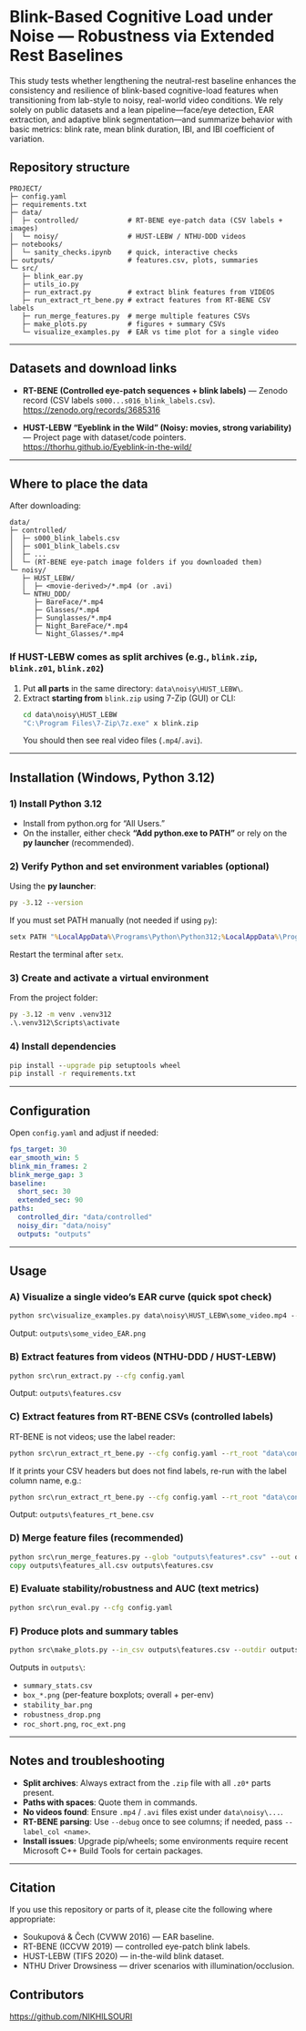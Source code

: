 # Blink-Based Cognitive Load under Noise — Robustness via Extended Rest Baselines

This study tests whether lengthening the neutral-rest baseline enhances the consistency and resilience of blink-based cognitive-load features when transitioning from lab-style to noisy, real-world video conditions. We rely solely on public datasets and a lean pipeline—face/eye detection, EAR extraction, and adaptive blink segmentation—and summarize behavior with basic metrics: blink rate, mean blink duration, IBI, and IBI coefficient of variation.
## Repository structure

```
PROJECT/
├─ config.yaml
├─ requirements.txt
├─ data/
│  ├─ controlled/            # RT-BENE eye-patch data (CSV labels + images)
│  └─ noisy/                 # HUST-LEBW / NTHU-DDD videos
├─ notebooks/
│  └─ sanity_checks.ipynb    # quick, interactive checks
├─ outputs/                  # features.csv, plots, summaries
└─ src/
   ├─ blink_ear.py
   ├─ utils_io.py
   ├─ run_extract.py         # extract blink features from VIDEOS
   ├─ run_extract_rt_bene.py # extract features from RT-BENE CSV labels
   ├─ run_merge_features.py  # merge multiple features CSVs
   ├─ make_plots.py          # figures + summary CSVs
   └─ visualize_examples.py  # EAR vs time plot for a single video
```



---

## Datasets and download links

- **RT-BENE (Controlled eye-patch sequences + blink labels)** — Zenodo record (CSV labels `s000...s016_blink_labels.csv`).  
  https://zenodo.org/records/3685316


- **HUST-LEBW “Eyeblink in the Wild” (Noisy: movies, strong variability)** — Project page with dataset/code pointers.  
  https://thorhu.github.io/Eyeblink-in-the-wild/


---

## Where to place the data

After downloading:

```
data/
├─ controlled/
│  ├─ s000_blink_labels.csv
│  ├─ s001_blink_labels.csv
│  ├─ ...
│  └─ (RT-BENE eye-patch image folders if you downloaded them)
└─ noisy/
   ├─ HUST_LEBW/
   │  ├─ <movie-derived>/*.mp4 (or .avi)
   └─ NTHU_DDD/
      ├─ BareFace/*.mp4
      ├─ Glasses/*.mp4
      ├─ Sunglasses/*.mp4
      ├─ Night_BareFace/*.mp4
      └─ Night_Glasses/*.mp4
```

### If HUST-LEBW comes as split archives (e.g., `blink.zip`, `blink.z01`, `blink.z02`)

1. Put **all parts** in the same directory: `data\noisy\HUST_LEBW\`.  
2. Extract **starting from** `blink.zip` using 7-Zip (GUI) or CLI:
   ```bat
   cd data\noisy\HUST_LEBW
   "C:\Program Files\7-Zip\7z.exe" x blink.zip
   ```
   You should then see real video files (`.mp4`/`.avi`).

---

## Installation (Windows, Python 3.12)

### 1) Install Python 3.12
- Install from python.org for “All Users.”
- On the installer, either check **“Add python.exe to PATH”** or rely on the **py launcher** (recommended).

### 2) Verify Python and set environment variables (optional)
Using the **py launcher**:
```bat
py -3.12 --version
```

If you must set PATH manually (not needed if using `py`):
```bat
setx PATH "%LocalAppData%\Programs\Python\Python312;%LocalAppData%\Programs\Python\Python312\Scripts;%PATH%"
```
Restart the terminal after `setx`.

### 3) Create and activate a virtual environment
From the project folder:
```bat
py -3.12 -m venv .venv312
.\.venv312\Scripts\activate
```

### 4) Install dependencies
```bat
pip install --upgrade pip setuptools wheel
pip install -r requirements.txt
```

---

## Configuration

Open `config.yaml` and adjust if needed:
```yaml
fps_target: 30
ear_smooth_win: 5
blink_min_frames: 2
blink_merge_gap: 3
baseline:
  short_sec: 30
  extended_sec: 90
paths:
  controlled_dir: "data/controlled"
  noisy_dir: "data/noisy"
  outputs: "outputs"
```

---

## Usage

### A) Visualize a single video’s EAR curve (quick spot check)
```bat
python src\visualize_examples.py data\noisy\HUST_LEBW\some_video.mp4 --cfg config.yaml
```
Output: `outputs\some_video_EAR.png`

### B) Extract features from videos (NTHU-DDD / HUST-LEBW)
```bat
python src\run_extract.py --cfg config.yaml
```
Output: `outputs\features.csv`

### C) Extract features from RT-BENE CSVs (controlled labels)
RT-BENE is not videos; use the label reader:
```bat
python src\run_extract_rt_bene.py --cfg config.yaml --rt_root "data\controlled" --fps 30 --debug
```
If it prints your CSV headers but does not find labels, re-run with the label column name, e.g.:
```bat
python src\run_extract_rt_bene.py --cfg config.yaml --rt_root "data\controlled" --fps 30 --label_col label --debug
```
Output: `outputs\features_rt_bene.csv`

### D) Merge feature files (recommended)
```bat
python src\run_merge_features.py --glob "outputs\features*.csv" --out outputs\features_all.csv --drop-duplicates
copy outputs\features_all.csv outputs\features.csv
```

### E) Evaluate stability/robustness and AUC (text metrics)
```bat
python src\run_eval.py --cfg config.yaml
```

### F) Produce plots and summary tables
```bat
python src\make_plots.py --in_csv outputs\features.csv --outdir outputs
```
Outputs in `outputs\`:
- `summary_stats.csv`
- `box_*.png` (per-feature boxplots; overall + per-env)
- `stability_bar.png`
- `robustness_drop.png`
- `roc_short.png`, `roc_ext.png`

---

## Notes and troubleshooting

- **Split archives**: Always extract from the `.zip` file with all `.z0*` parts present.  
- **Paths with spaces**: Quote them in commands.  
- **No videos found**: Ensure `.mp4` / `.avi` files exist under `data\noisy\...`.  
- **RT-BENE parsing**: Use `--debug` once to see columns; if needed, pass `--label_col <name>`.  
- **Install issues**: Upgrade pip/wheels; some environments require recent Microsoft C++ Build Tools for certain packages.

---

## Citation

If you use this repository or parts of it, please cite the following where appropriate:
- Soukupová & Čech (CVWW 2016) — EAR baseline.
- RT-BENE (ICCVW 2019) — controlled eye-patch blink labels.
- HUST-LEBW (TIFS 2020) — in-the-wild blink dataset.
- NTHU Driver Drowsiness — driver scenarios with illumination/occlusion.


## Contributors

https://github.com/NIKHILSOURI
